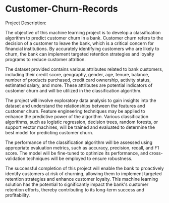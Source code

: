 # Customer-Churn-Records
Project Description:

The objective of this machine learning project is to develop a classification algorithm to predict customer churn in a bank. Customer churn refers to the decision of a customer to leave the bank, which is a critical concern for financial institutions. By accurately identifying customers who are likely to churn, the bank can implement targeted retention strategies and loyalty programs to reduce customer attrition.

The dataset provided contains various attributes related to bank customers, including their credit score, geography, gender, age, tenure, balance, number of products purchased, credit card ownership, activity status, estimated salary, and more. These attributes are potential indicators of customer churn and will be utilized in the classification algorithm.

The project will involve exploratory data analysis to gain insights into the dataset and understand the relationships between the features and customer churn. Feature engineering techniques may be applied to enhance the predictive power of the algorithm. Various classification algorithms, such as logistic regression, decision trees, random forests, or support vector machines, will be trained and evaluated to determine the best model for predicting customer churn.

The performance of the classification algorithm will be assessed using appropriate evaluation metrics, such as accuracy, precision, recall, and F1 score. The model will be fine-tuned to optimize its performance, and cross-validation techniques will be employed to ensure robustness.

The successful completion of this project will enable the bank to proactively identify customers at risk of churning, allowing them to implement targeted retention strategies and enhance customer loyalty. This machine learning solution has the potential to significantly impact the bank's customer retention efforts, thereby contributing to its long-term success and profitability.
